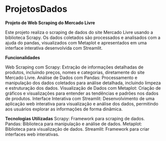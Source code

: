 # ProjetosDados

**Projeto de Web Scraping do Mercado Livre**

Este projeto realiza o scraping de dados do site Mercado Livre usando a biblioteca Scrapy. Os dados coletados são processados e analisados com a ajuda do pandas, visualizados com Metaplot e apresentados em uma interface interativa desenvolvida com Streamlit.

**Funcionalidades**

Web Scraping com Scrapy: Extração de informações detalhadas de produtos, incluindo preços, nomes e categorias, diretamente do site Mercado Livre.
Análise de Dados com Pandas: Processamento e manipulação dos dados coletados para análise detalhada, incluindo limpeza e estruturação dos dados.
Visualização de Dados com Metaplot: Criação de gráficos e visualizações para entender as tendências e padrões nos dados de produtos.
Interface Interativa com Streamlit: Desenvolvimento de uma aplicação web interativa para visualização e análise dos dados, permitindo aos usuários explorar as informações de forma dinâmica.

**Tecnologias Utilizadas**
Scrapy: Framework para scraping de dados.
Pandas: Biblioteca para manipulação e análise de dados.
Metaplot: Biblioteca para visualização de dados.
Streamlit: Framework para criar interfaces web interativas.



